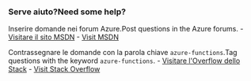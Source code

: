 ### <a name="need-some-help"></a><span data-ttu-id="8d1bb-101">Serve aiuto?</span><span class="sxs-lookup"><span data-stu-id="8d1bb-101">Need some help?</span></span>
<span data-ttu-id="8d1bb-102">Inserire domande nei forum Azure.</span><span class="sxs-lookup"><span data-stu-id="8d1bb-102">Post questions in the Azure forums.</span></span><span data-ttu-id="8d1bb-103"> - [Visitare il sito MSDN](http://go.microsoft.com/fwlink/?LinkId=780719)</span><span class="sxs-lookup"><span data-stu-id="8d1bb-103"> - [Visit MSDN](http://go.microsoft.com/fwlink/?LinkId=780719)</span></span>

<span data-ttu-id="8d1bb-104">Contrassegnare le domande con la parola chiave `azure-functions`.</span><span class="sxs-lookup"><span data-stu-id="8d1bb-104">Tag questions with the keyword `azure-functions`.</span></span><span data-ttu-id="8d1bb-105"> - [Visitare l'Overflow dello Stack](http://stackoverflow.com/questions/tagged/azure-functions)</span><span class="sxs-lookup"><span data-stu-id="8d1bb-105"> - [Visit Stack Overflow](http://stackoverflow.com/questions/tagged/azure-functions)</span></span>

